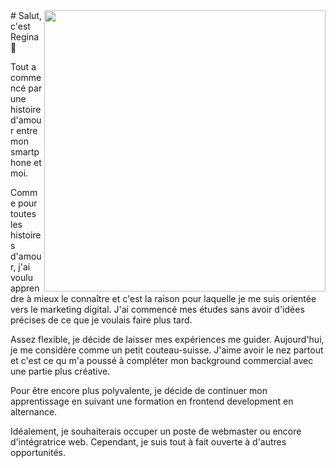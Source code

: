 <img align=right src="https://github.com/reinepoire/reinepoire/" width=450>
# Salut, c'est Regina 👋

Tout a commencé par une histoire d'amour entre mon smartphone et moi.

Comme pour toutes les histoires d'amour, j'ai voulu apprendre à mieux le connaître et c'est la raison pour laquelle je me suis orientée vers le marketing digital. J'ai commencé mes études sans avoir d'idées précises de ce que je voulais faire plus tard. 

Assez flexible, je décide de laisser mes expériences me guider. Aujourd'hui, je me considère comme un petit couteau-suisse. J'aime avoir le nez partout et c'est ce qu m'a poussé à compléter mon background commercial avec une partie plus créative.

Pour être encore plus polyvalente, je décide de continuer mon apprentissage en suivant une formation en frontend development en alternance.

Idéalement, je souhaiterais occuper un poste de webmaster ou encore d'intégratrice web. Cependant, je suis tout à fait ouverte à d'autres opportunités. 


<!--
**reinepoire/reinepoire** is a ✨ _special_ ✨ repository because its `README.md` (this file) appears on your GitHub profile.

Here are some ideas to get you started:

- 🔭 I’m currently working on ...
- 🌱 I’m currently learning ...
- 👯 I’m looking to collaborate on ...
- 🤔 I’m looking for help with ...
- 💬 Ask me about ...
- 📫 How to reach me: ...
- 😄 Pronouns: ...
- ⚡ Fun fact: ...
-->
